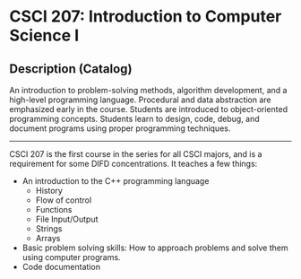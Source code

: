 # CSCI 207: Introduction to Computer Science I

## Description (Catalog)
An introduction to problem-solving methods, algorithm development, and a high-level programming language. Procedural and data abstraction are emphasized early in the course. Students are introduced to object-oriented programming concepts. Students learn to design, code, debug, and document programs using proper programming techniques.

---

CSCI 207 is the first course in the series for all CSCI majors, and is a requirement for some DIFD concentrations. It teaches a few things:
* An introduction to the C++ programming language
    * History
    * Flow of control
    * Functions
    * File Input/Output
    * Strings
    * Arrays
* Basic problem solving skills: How to approach problems and solve them using computer programs.
* Code documentation

